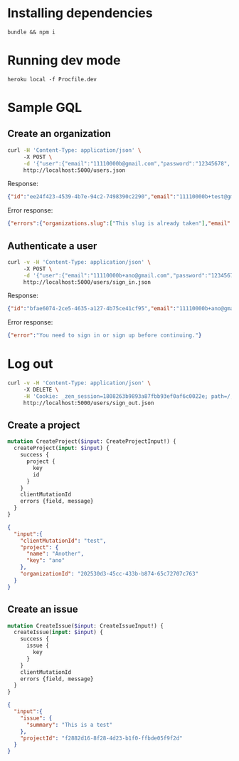 # Installing dependencies

`bundle && npm i`

# Running dev mode

`heroku local -f Procfile.dev`

# Sample GQL

## Create an organization

```bash
curl -H 'Content-Type: application/json' \                                                                                                                                                   [master|]
     -X POST \
     -d '{"user":{"email":"11110000b@gmail.com","password":"12345678", "organizations_attributes": [{"name": "Zen", "slug": "zen"}]}}' \
     http://localhost:5000/users.json
```

Response:

```json
{"id":"ee24f423-4539-4b7e-94c2-7498390c2290","email":"11110000b+test@gmail.com","created_at":"2016-12-21T07:33:53.319Z","updated_at":"2016-12-21T07:33:53.319Z"}
```

Error response:
```json
{"errors":{"organizations.slug":["This slug is already taken"],"email":["This one has already been taken"]}}
```

## Authenticate a user

```bash
curl -v -H 'Content-Type: application/json' \                                                                                                                                            [master↑4|✚2]
     -X POST \
     -d '{"user":{"email":"11110000b+ano@gmail.com","password":"12345678"}}' \
     http://localhost:5000/users/sign_in.json
```

Response:

```json
{"id":"bfae6074-2ce5-4635-a127-4b75ce41cf95","email":"11110000b+ano@gmail.com","created_at":"2016-12-21T07:41:13.797Z","updated_at":"2016-12-21T09:00:37.717Z"}
```

Error response:

```json
{"error":"You need to sign in or sign up before continuing."}
```

# Log out

```bash
curl -v -H 'Content-Type: application/json' \                                                                                                                                            [master↑4|✚3]
     -X DELETE \
     -H 'Cookie: _zen_session=1808263b9893a87fbb93ef0af6c0022e; path=/; HttpOnly' \
     http://localhost:5000/users/sign_out.json
```

## Create a project

```graphql
mutation CreateProject($input: CreateProjectInput!) {
  createProject(input: $input) {
    success {
      project {
        key
        id
      }
    }
    clientMutationId
    errors {field, message}
  }
}
```

```json
{
  "input":{
    "clientMutationId": "test",
    "project": {
      "name": "Another",
      "key": "ano"
    },
    "organizationId": "202530d3-45cc-433b-b874-65c72707c763"
  }
}
```

## Create an issue

```graphql
mutation CreateIssue($input: CreateIssueInput!) {
  createIssue(input: $input) {
    success {
      issue {
        key
      }
    }
    clientMutationId
    errors {field, message}
  }
}
```

```json
{
  "input":{
    "issue": {
      "summary": "This is a test"
    },
    "projectId": "f2882d16-8f28-4d23-b1f0-ffbde05f9f2d"
  }
}
```